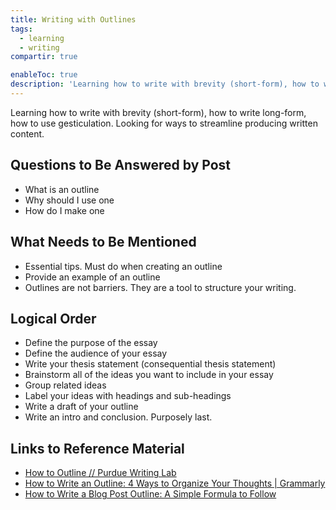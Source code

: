```yaml
---
title: Writing with Outlines
tags:
  - learning
  - writing
compartir: true

enableToc: true
description: 'Learning how to write with brevity (short-form), how to write long-form, how to use gesticulation.'
---
```


Learning how to write with brevity (short-form), how to write long-form, how to use gesticulation. Looking for ways to streamline producing written content.

## Questions to Be Answered by Post

- What is an outline
- Why should I use one
- How do I make one

## What Needs to Be Mentioned

- Essential tips. Must do when creating an outline
- Provide an example of an outline
- Outlines are not barriers. They are a tool to structure your writing.

## Logical Order

- Define the purpose of the essay
- Define the audience of your essay
- Write your thesis statement (consequential thesis statement)
- Brainstorm all of the ideas you want to include in your essay
- Group related ideas
- Label your ideas with headings and sub-headings
- Write a draft of your outline
- Write an intro and conclusion. Purposely last.

## Links to Reference Material

- [How to Outline // Purdue Writing Lab](https://owl.purdue.edu/owl/general_writing/the_writing_process/developing_an_outline/how_to_outline.html)
- [How to Write an Outline: 4 Ways to Organize Your Thoughts | Grammarly](https://www.grammarly.com/blog/how-to-write-outline/)
- [How to Write a Blog Post Outline: A Simple Formula to Follow](https://blog.hubspot.com/marketing/how-to-write-blog-post-outline)
